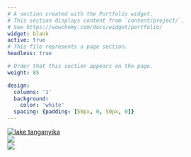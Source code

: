 ```yaml
---
# A section created with the Portfolio widget.
# This section displays content from `content/project/`.
# See https://wowchemy.com/docs/widget/portfolio/
widget: blank
active: true
# This file represents a page section.
headless: true

# Order that this section appears on the page.
weight: 85

design:
  columns: '1'
  background:
    color: 'white'
  spacing: {padding: [50px, 0, 50px, 0]}
---
```

<!-- Google tag (gtag.js) -->
<script async src="https://www.googletagmanager.com/gtag/js?id=G-C2THYYG4QP"></script>
<script>
  window.dataLayer = window.dataLayer || [];
  function gtag(){dataLayer.push(arguments);}
  gtag('js', new Date());

  gtag('config', 'G-C2THYYG4QP');
</script>

<section id="section-markdown" class="home-section wg-markdown">
  <div class="home-section-bg">
  </div>
  <div class="container">
    <div class="row justify-content-center">
      <!--<div class="section-heading col-12 mb-3 text-center">
        <h1 class="mb-0">Gallery</h1>
      </div> -->
      <div class="col-12">
        <div class="gallery-grid">
        <!-- first image, full -->
          <div class="gallery-item gallery-item--smalllogo">
            <a data-fancybox="gallery-demo" href = "https://www.utoronto.ca/" target="_blank">
            <img src="media/icons/University_of_Toronto-Logo.wine_2.svg" alt="lake tanganyika">
            </a>
          </div>
        <!-- second image, square -->
          <div class="gallery-item gallery-item--smalllogo">
            <a data-fancybox="gallery-demo" href = "https://csb.utoronto.ca/" target="_blank">
            <img src="media/icons/csb_logo_2.svg">
            </a>
          </div>
        <!-- image, square -->
          <div class="gallery-item gallery-item--smalllogo">
            <a data-fancybox="gallery-demo" href = "https://biochemistry.utoronto.ca/" target="_blank">
            <img src="media/icons/bch_logo_2.svg">
            </a>
          </div>
        </div>
      </div>
    </div>
  </div>
</section>